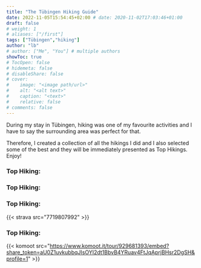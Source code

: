 ```yaml
---
title: "The Tübingen Hiking Guide"
date: 2022-11-05T15:54:45+02:00 # date: 2020-11-02T17:03:46+01:00
draft: false
# weight: 1
# aliases: ["/first"]
tags: ["Tübingen","hiking"]
author: "lb"
# author: ["Me", "You"] # multiple authors
showToc: true
# TocOpen: false
# hidemeta: false
# disableShare: false
# cover:
#    image: "<image path/url>"
#    alt: "<alt text>"
#    caption: "<text>"
#    relative: false
# comments: false
---
```

During my stay in Tübingen, hiking was one of my favourite activities and I have to say the surrounding area was perfect for that.

Therefore, I created a collection of all the hikings I did and I also selected some of the best and they will be immediately presented as Top Hikings. Enjoy!

### Top Hiking:



### Top Hiking:



### Top Hiking:

{{< strava src="7719807992" >}}


### Top Hiking:



{{< komoot src="https://www.komoot.it/tour/929681393/embed?share_token=aU0Z1uvkubbqJIsOYI2dt1BbvB4YRuav4FtJqAprjBHsr2DgSH&profile=1" >}}